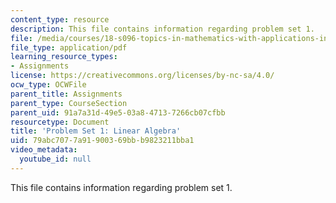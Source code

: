 ```yaml
---
content_type: resource
description: This file contains information regarding problem set 1.
file: /media/courses/18-s096-topics-in-mathematics-with-applications-in-finance-fall-2013/79abc7077a91900369bbb9823211bba1_MIT18_S096F13_pset1.pdf
file_type: application/pdf
learning_resource_types:
- Assignments
license: https://creativecommons.org/licenses/by-nc-sa/4.0/
ocw_type: OCWFile
parent_title: Assignments
parent_type: CourseSection
parent_uid: 91a7a31d-49e5-03a8-4713-7266cb07cfbb
resourcetype: Document
title: 'Problem Set 1: Linear Algebra'
uid: 79abc707-7a91-9003-69bb-b9823211bba1
video_metadata:
  youtube_id: null
---
```

This file contains information regarding problem set 1.